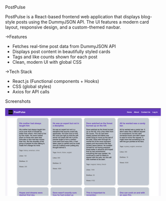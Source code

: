  PostPulse

PostPulse is a React-based frontend web application that displays blog-style posts using the DummyJSON API. The UI features a modern card layout, responsive design, and a custom-themed navbar.



 ->Features

-  Fetches real-time post data from DummyJSON API
-  Displays post content in beautifully styled cards
-  Tags and like counts shown for each post
-  Clean, modern UI with global CSS



->Tech Stack

- React.js (Functional components + Hooks)
- CSS (global styles)
-  Axios for API calls




 Screenshots

<img src="./screenshot.png" alt="PostPulse Screenshot" width="600" />




